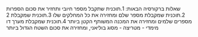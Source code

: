 שאלות ברקורסיה הבאות:
1.תוכנית שתקבל מספר חיובי ותחזיר את סכום הספרות
2.תוכנית שמקבלת מספר שלם ומחזירה את כל המחלקים שלו
3.תוכנית שמקבלת 2 מספרים שלמים ומחזירה את המכנה המשותף הקטן ביותר
4.תוכנית שמקבלת מערך דו מימדי - מטריצה - מסוג בוליאני, ומחזירה את סכום השטח הגדול ביותר
